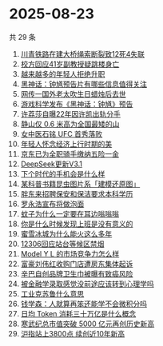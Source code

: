 # 2025-08-23

共 29 条

<!-- BEGIN ZHIHUSEARCH -->
<!-- 最后更新时间 Sat Aug 23 2025 14:23:44 GMT+0800 (China Standard Time) -->

1. [川青铁路在建大桥绳索断裂致12死4失联](https://www.zhihu.com/search?q=%E5%B7%9D%E9%9D%92%E9%93%81%E8%B7%AF%E5%9C%A8%E5%BB%BA%E5%A4%A7%E6%A1%A5%E7%BB%B3%E7%B4%A2%E6%96%AD%E8%A3%82%E8%87%B412%E6%AD%BB4%E5%A4%B1%E8%81%94)
1. [校方回应41岁副教授疑跳楼身亡](https://www.zhihu.com/search?q=%E6%A0%A1%E6%96%B9%E5%9B%9E%E5%BA%9441%E5%B2%81%E5%89%AF%E6%95%99%E6%8E%88%E7%96%91%E8%B7%B3%E6%A5%BC%E8%BA%AB%E4%BA%A1)
1. [越来越多的年轻人拒绝升职](https://www.zhihu.com/search?q=%E8%B6%8A%E6%9D%A5%E8%B6%8A%E5%A4%9A%E7%9A%84%E5%B9%B4%E8%BD%BB%E4%BA%BA%E6%8B%92%E7%BB%9D%E5%8D%87%E8%81%8C)
1. [黑神话：钟馗预告片有哪些信息值得关注](https://www.zhihu.com/search?q=%E9%BB%91%E7%A5%9E%E8%AF%9D%EF%BC%9A%E9%92%9F%E9%A6%97%E9%A2%84%E5%91%8A%E7%89%87%E6%9C%89%E5%93%AA%E4%BA%9B%E4%BF%A1%E6%81%AF%E5%80%BC%E5%BE%97%E5%85%B3%E6%B3%A8)
1. [网传一国外老太吹生日蜡烛后去世](https://www.zhihu.com/search?q=%E7%BD%91%E4%BC%A0%E4%B8%80%E5%9B%BD%E5%A4%96%E8%80%81%E5%A4%AA%E5%90%B9%E7%94%9F%E6%97%A5%E8%9C%A1%E7%83%9B%E5%90%8E%E5%8E%BB%E4%B8%96)
1. [游戏科学发布《黑神话：钟馗》预告](https://www.zhihu.com/search?q=%E6%B8%B8%E6%88%8F%E7%A7%91%E5%AD%A6%E5%8F%91%E5%B8%83%E3%80%8A%E9%BB%91%E7%A5%9E%E8%AF%9D%EF%BC%9A%E9%92%9F%E9%A6%97%E3%80%8B%E9%A2%84%E5%91%8A)
1. [许荔莎自曝22年因许凯出轨分手](https://www.zhihu.com/search?q=%E8%AE%B8%E8%8D%94%E8%8E%8E%E8%87%AA%E6%9B%9D22%E5%B9%B4%E5%9B%A0%E8%AE%B8%E5%87%AF%E5%87%BA%E8%BD%A8%E5%88%86%E6%89%8B)
1. [静山仅 0.6 米高为全国最矮的山](https://www.zhihu.com/search?q=%E9%9D%99%E5%B1%B1%E4%BB%85%200.6%20%E7%B1%B3%E9%AB%98%E4%B8%BA%E5%85%A8%E5%9B%BD%E6%9C%80%E7%9F%AE%E7%9A%84%E5%B1%B1)
1. [女中医石铭 UFC 首秀落败](https://www.zhihu.com/search?q=%E5%A5%B3%E4%B8%AD%E5%8C%BB%E7%9F%B3%E9%93%AD%20UFC%20%E9%A6%96%E7%A7%80%E8%90%BD%E8%B4%A5)
1. [年轻人怀念经济上行时期的美](https://www.zhihu.com/search?q=%E5%B9%B4%E8%BD%BB%E4%BA%BA%E6%80%80%E5%BF%B5%E7%BB%8F%E6%B5%8E%E4%B8%8A%E8%A1%8C%E6%97%B6%E6%9C%9F%E7%9A%84%E7%BE%8E)
1. [京东已为全职骑手缴纳五险一金](https://www.zhihu.com/search?q=%E4%BA%AC%E4%B8%9C%E5%B7%B2%E4%B8%BA%E5%85%A8%E8%81%8C%E9%AA%91%E6%89%8B%E7%BC%B4%E7%BA%B3%E4%BA%94%E9%99%A9%E4%B8%80%E9%87%91)
1. [DeepSeek更新V3.1](https://www.zhihu.com/search?q=DeepSeek%E6%9B%B4%E6%96%B0V3.1)
1. [下个时代的手机会是什么样](https://www.zhihu.com/search?q=%E4%B8%8B%E4%B8%AA%E6%97%B6%E4%BB%A3%E7%9A%84%E6%89%8B%E6%9C%BA%E4%BC%9A%E6%98%AF%E4%BB%80%E4%B9%88%E6%A0%B7)
1. [某科普书籍昆虫图片系「建模还原图」](https://www.zhihu.com/search?q=%E6%9F%90%E7%A7%91%E6%99%AE%E4%B9%A6%E7%B1%8D%E6%98%86%E8%99%AB%E5%9B%BE%E7%89%87%E7%B3%BB%E3%80%8C%E5%BB%BA%E6%A8%A1%E8%BF%98%E5%8E%9F%E5%9B%BE%E3%80%8D)
1. [胖东来招聘保安和保洁要求本科学历](https://www.zhihu.com/search?q=%E8%83%96%E4%B8%9C%E6%9D%A5%E6%8B%9B%E8%81%98%E4%BF%9D%E5%AE%89%E5%92%8C%E4%BF%9D%E6%B4%81%E8%A6%81%E6%B1%82%E6%9C%AC%E7%A7%91%E5%AD%A6%E5%8E%86)
1. [罗永浩宣布将做泡面](https://www.zhihu.com/search?q=%E7%BD%97%E6%B0%B8%E6%B5%A9%E5%AE%A3%E5%B8%83%E5%B0%86%E5%81%9A%E6%B3%A1%E9%9D%A2)
1. [蚊子为什么一定要在耳边嗡嗡嗡](https://www.zhihu.com/search?q=%E8%9A%8A%E5%AD%90%E4%B8%BA%E4%BB%80%E4%B9%88%E4%B8%80%E5%AE%9A%E8%A6%81%E5%9C%A8%E8%80%B3%E8%BE%B9%E5%97%A1%E5%97%A1%E5%97%A1)
1. [你是什么时候发现上班是没有意义的](https://www.zhihu.com/search?q=%E4%BD%A0%E6%98%AF%E4%BB%80%E4%B9%88%E6%97%B6%E5%80%99%E5%8F%91%E7%8E%B0%E4%B8%8A%E7%8F%AD%E6%98%AF%E6%B2%A1%E6%9C%89%E6%84%8F%E4%B9%89%E7%9A%84)
1. [蜜雪冰城为什么能火这么多年](https://www.zhihu.com/search?q=%E8%9C%9C%E9%9B%AA%E5%86%B0%E5%9F%8E%E4%B8%BA%E4%BB%80%E4%B9%88%E8%83%BD%E7%81%AB%E8%BF%99%E4%B9%88%E5%A4%9A%E5%B9%B4)
1. [12306回应站台等候区禁烟](https://www.zhihu.com/search?q=12306%E5%9B%9E%E5%BA%94%E7%AB%99%E5%8F%B0%E7%AD%89%E5%80%99%E5%8C%BA%E7%A6%81%E7%83%9F)
1. [Model Y L 的市场竞争力怎么样](https://www.zhihu.com/search?q=Model%20Y%20L%20%E7%9A%84%E5%B8%82%E5%9C%BA%E7%AB%9E%E4%BA%89%E5%8A%9B%E6%80%8E%E4%B9%88%E6%A0%B7)
1. [富豪刘伟红收购门店遭房东集体起诉](https://www.zhihu.com/search?q=%E5%AF%8C%E8%B1%AA%E5%88%98%E4%BC%9F%E7%BA%A2%E6%94%B6%E8%B4%AD%E9%97%A8%E5%BA%97%E9%81%AD%E6%88%BF%E4%B8%9C%E9%9B%86%E4%BD%93%E8%B5%B7%E8%AF%89)
1. [辛巴自创品牌卫生巾被曝有致癌风险](https://www.zhihu.com/search?q=%E8%BE%9B%E5%B7%B4%E8%87%AA%E5%88%9B%E5%93%81%E7%89%8C%E5%8D%AB%E7%94%9F%E5%B7%BE%E8%A2%AB%E6%9B%9D%E6%9C%89%E8%87%B4%E7%99%8C%E9%A3%8E%E9%99%A9)
1. [被金融学录取感觉没前途应该转到心理学吗](https://www.zhihu.com/search?q=%E8%A2%AB%E9%87%91%E8%9E%8D%E5%AD%A6%E5%BD%95%E5%8F%96%E6%84%9F%E8%A7%89%E6%B2%A1%E5%89%8D%E9%80%94%E5%BA%94%E8%AF%A5%E8%BD%AC%E5%88%B0%E5%BF%83%E7%90%86%E5%AD%A6%E5%90%97)
1. [工业克苏鲁什么意思](https://www.zhihu.com/search?q=%E5%B7%A5%E4%B8%9A%E5%85%8B%E8%8B%8F%E9%B2%81%E4%BB%80%E4%B9%88%E6%84%8F%E6%80%9D)
1. [钱学森：人就算再笨还能学不会微积分吗](https://www.zhihu.com/search?q=%E9%92%B1%E5%AD%A6%E6%A3%AE%EF%BC%9A%E4%BA%BA%E5%B0%B1%E7%AE%97%E5%86%8D%E7%AC%A8%E8%BF%98%E8%83%BD%E5%AD%A6%E4%B8%8D%E4%BC%9A%E5%BE%AE%E7%A7%AF%E5%88%86%E5%90%97)
1. [日均 Token 消耗三十万亿是什么概念](https://www.zhihu.com/search?q=%E6%97%A5%E5%9D%87%20Token%20%E6%B6%88%E8%80%97%E4%B8%89%E5%8D%81%E4%B8%87%E4%BA%BF%E6%98%AF%E4%BB%80%E4%B9%88%E6%A6%82%E5%BF%B5)
1. [寒武纪总市值突破 5000 亿元再创历史新高](https://www.zhihu.com/search?q=%E5%AF%92%E6%AD%A6%E7%BA%AA%E6%80%BB%E5%B8%82%E5%80%BC%E7%AA%81%E7%A0%B4%205000%20%E4%BA%BF%E5%85%83%E5%86%8D%E5%88%9B%E5%8E%86%E5%8F%B2%E6%96%B0%E9%AB%98)
1. [沪指站上3800点 续创近10年新高](https://www.zhihu.com/search?q=%E6%B2%AA%E6%8C%87%E7%AB%99%E4%B8%8A3800%E7%82%B9%20%E7%BB%AD%E5%88%9B%E8%BF%9110%E5%B9%B4%E6%96%B0%E9%AB%98)

<!-- END ZHIHUSEARCH -->
